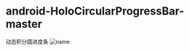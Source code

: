 # android-HoloCircularProgressBar-master
动态积分圆进度条
![name](https://github.com/18337129968/android-HoloCircularProgressBar-master/blob/master/img.gif)<br>
